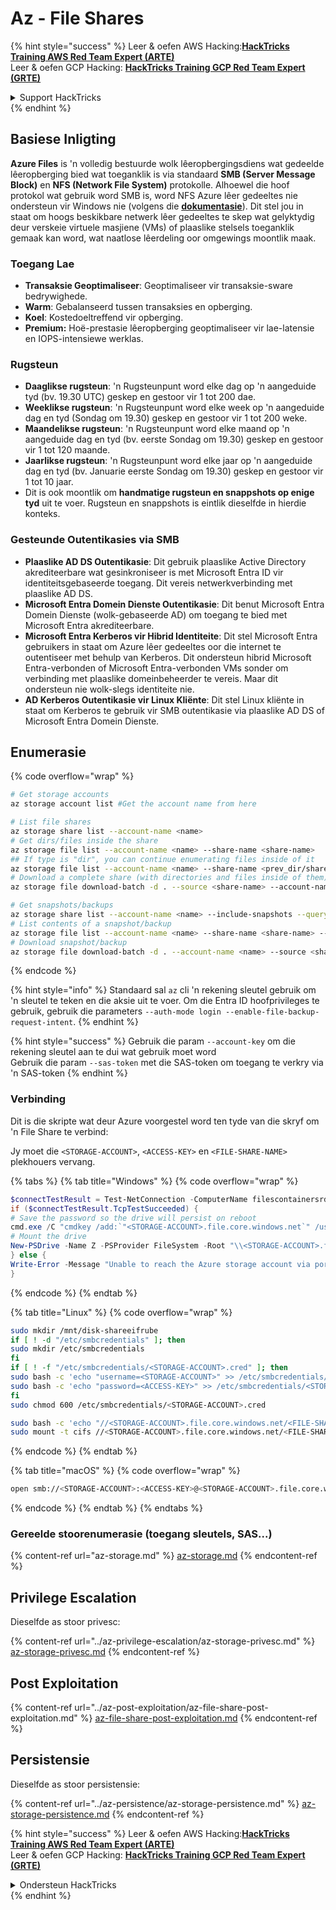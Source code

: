 # Az - File Shares

{% hint style="success" %}
Leer & oefen AWS Hacking:<img src="../../../.gitbook/assets/image (1) (1) (1).png" alt="" data-size="line">[**HackTricks Training AWS Red Team Expert (ARTE)**](https://training.hacktricks.xyz/courses/arte)<img src="../../../.gitbook/assets/image (1) (1) (1).png" alt="" data-size="line">\
Leer & oefen GCP Hacking: <img src="../../../.gitbook/assets/image (2).png" alt="" data-size="line">[**HackTricks Training GCP Red Team Expert (GRTE)**<img src="../../../.gitbook/assets/image (2).png" alt="" data-size="line">](https://training.hacktricks.xyz/courses/grte)

<details>

<summary>Support HackTricks</summary>

* Kyk na die [**subskripsie planne**](https://github.com/sponsors/carlospolop)!
* **Sluit aan by die** 💬 [**Discord groep**](https://discord.gg/hRep4RUj7f) of die [**telegram groep**](https://t.me/peass) of **volg** ons op **Twitter** 🐦 [**@hacktricks\_live**](https://twitter.com/hacktricks_live)**.**
* **Deel hacking truuks deur PRs in te dien na die** [**HackTricks**](https://github.com/carlospolop/hacktricks) en [**HackTricks Cloud**](https://github.com/carlospolop/hacktricks-cloud) github repos.

</details>
{% endhint %}

## Basiese Inligting

**Azure Files** is 'n volledig bestuurde wolk lêeropbergingsdiens wat gedeelde lêeropberging bied wat toeganklik is via standaard **SMB (Server Message Block)** en **NFS (Network File System)** protokolle. Alhoewel die hoof protokol wat gebruik word SMB is, word NFS Azure lêer gedeeltes nie ondersteun vir Windows nie (volgens die [**dokumentasie**](https://learn.microsoft.com/en-us/azure/storage/files/files-nfs-protocol)). Dit stel jou in staat om hoogs beskikbare netwerk lêer gedeeltes te skep wat gelyktydig deur verskeie virtuele masjiene (VMs) of plaaslike stelsels toeganklik gemaak kan word, wat naatlose lêerdeling oor omgewings moontlik maak.

### Toegang Lae

* **Transaksie Geoptimaliseer**: Geoptimaliseer vir transaksie-sware bedrywighede.
* **Warm**: Gebalanseerd tussen transaksies en opberging.
* **Koel**: Kostedoeltreffend vir opberging.
* **Premium:** Hoë-prestasie lêeropberging geoptimaliseer vir lae-latensie en IOPS-intensiewe werklas.

### Rugsteun

* **Daaglikse rugsteun**: 'n Rugsteunpunt word elke dag op 'n aangeduide tyd (bv. 19.30 UTC) geskep en gestoor vir 1 tot 200 dae.
* **Weeklikse rugsteun**: 'n Rugsteunpunt word elke week op 'n aangeduide dag en tyd (Sondag om 19.30) geskep en gestoor vir 1 tot 200 weke.
* **Maandelikse rugsteun**: 'n Rugsteunpunt word elke maand op 'n aangeduide dag en tyd (bv. eerste Sondag om 19.30) geskep en gestoor vir 1 tot 120 maande.
* **Jaarlikse rugsteun**: 'n Rugsteunpunt word elke jaar op 'n aangeduide dag en tyd (bv. Januarie eerste Sondag om 19.30) geskep en gestoor vir 1 tot 10 jaar.
* Dit is ook moontlik om **handmatige rugsteun en snappshots op enige tyd** uit te voer. Rugsteun en snappshots is eintlik dieselfde in hierdie konteks.

### Gesteunde Outentikasies via SMB

* **Plaaslike AD DS Outentikasie**: Dit gebruik plaaslike Active Directory akrediteerbare wat gesinkroniseer is met Microsoft Entra ID vir identiteitsgebaseerde toegang. Dit vereis netwerkverbinding met plaaslike AD DS.
* **Microsoft Entra Domein Dienste Outentikasie**: Dit benut Microsoft Entra Domein Dienste (wolk-gebaseerde AD) om toegang te bied met Microsoft Entra akrediteerbare.
* **Microsoft Entra Kerberos vir Hibrid Identiteite**: Dit stel Microsoft Entra gebruikers in staat om Azure lêer gedeeltes oor die internet te outentiseer met behulp van Kerberos. Dit ondersteun hibrid Microsoft Entra-verbonden of Microsoft Entra-verbonden VMs sonder om verbinding met plaaslike domeinbeheerder te vereis. Maar dit ondersteun nie wolk-slegs identiteite nie.
* **AD Kerberos Outentikasie vir Linux Kliënte**: Dit stel Linux kliënte in staat om Kerberos te gebruik vir SMB outentikasie via plaaslike AD DS of Microsoft Entra Domein Dienste.

## Enumerasie

{% code overflow="wrap" %}
```bash
# Get storage accounts
az storage account list #Get the account name from here

# List file shares
az storage share list --account-name <name>
# Get dirs/files inside the share
az storage file list --account-name <name> --share-name <share-name>
## If type is "dir", you can continue enumerating files inside of it
az storage file list --account-name <name> --share-name <prev_dir/share-name>
# Download a complete share (with directories and files inside of them)
az storage file download-batch -d . --source <share-name> --account-name <name>

# Get snapshots/backups
az storage share list --account-name <name> --include-snapshots --query "[?snapshot != null]"
# List contents of a snapshot/backup
az storage file list --account-name <name> --share-name <share-name> --snapshot <snapshot-version> #e.g. "2024-11-25T11:26:59.0000000Z"
# Download snapshot/backup
az storage file download-batch -d . --account-name <name> --source <share-name> --snapshot <snapshot-version>
```
{% endcode %}

{% hint style="info" %}
Standaard sal `az` cli 'n rekening sleutel gebruik om 'n sleutel te teken en die aksie uit te voer. Om die Entra ID hoofprivileges te gebruik, gebruik die parameters `--auth-mode login --enable-file-backup-request-intent`.
{% endhint %}

{% hint style="success" %}
Gebruik die param `--account-key` om die rekening sleutel aan te dui wat gebruik moet word\
Gebruik die param `--sas-token` met die SAS-token om toegang te verkry via 'n SAS-token
{% endhint %}

### Verbinding

Dit is die skripte wat deur Azure voorgestel word ten tyde van die skryf om 'n File Share te verbind:

Jy moet die `<STORAGE-ACCOUNT>`, `<ACCESS-KEY>` en `<FILE-SHARE-NAME>` plekhouers vervang.

{% tabs %}
{% tab title="Windows" %}
{% code overflow="wrap" %}
```powershell
$connectTestResult = Test-NetConnection -ComputerName filescontainersrdtfgvhb.file.core.windows.net -Port 445
if ($connectTestResult.TcpTestSucceeded) {
# Save the password so the drive will persist on reboot
cmd.exe /C "cmdkey /add:`"<STORAGE-ACCOUNT>.file.core.windows.net`" /user:`"localhost\<STORAGE-ACCOUNT>`" /pass:`"<ACCESS-KEY>`""
# Mount the drive
New-PSDrive -Name Z -PSProvider FileSystem -Root "\\<STORAGE-ACCOUNT>.file.core.windows.net\<FILE-SHARE-NAME>" -Persist
} else {
Write-Error -Message "Unable to reach the Azure storage account via port 445. Check to make sure your organization or ISP is not blocking port 445, or use Azure P2S VPN, Azure S2S VPN, or Express Route to tunnel SMB traffic over a different port."
}
```
{% endcode %}
{% endtab %}

{% tab title="Linux" %}
{% code overflow="wrap" %}
```bash
sudo mkdir /mnt/disk-shareeifrube
if [ ! -d "/etc/smbcredentials" ]; then
sudo mkdir /etc/smbcredentials
fi
if [ ! -f "/etc/smbcredentials/<STORAGE-ACCOUNT>.cred" ]; then
sudo bash -c 'echo "username=<STORAGE-ACCOUNT>" >> /etc/smbcredentials/<STORAGE-ACCOUNT>.cred'
sudo bash -c 'echo "password=<ACCESS-KEY>" >> /etc/smbcredentials/<STORAGE-ACCOUNT>.cred'
fi
sudo chmod 600 /etc/smbcredentials/<STORAGE-ACCOUNT>.cred

sudo bash -c 'echo "//<STORAGE-ACCOUNT>.file.core.windows.net/<FILE-SHARE-NAME> /mnt/<FILE-SHARE-NAME> cifs nofail,credentials=/etc/smbcredentials/<STORAGE-ACCOUNT>.cred,dir_mode=0777,file_mode=0777,serverino,nosharesock,actimeo=30" >> /etc/fstab'
sudo mount -t cifs //<STORAGE-ACCOUNT>.file.core.windows.net/<FILE-SHARE-NAME> /mnt/<FILE-SHARE-NAME> -o credentials=/etc/smbcredentials/<STORAGE-ACCOUNT>.cred,dir_mode=0777,file_mode=0777,serverino,nosharesock,actimeo=30
```
{% endcode %}
{% endtab %}

{% tab title="macOS" %}
{% code overflow="wrap" %}
```bash
open smb://<STORAGE-ACCOUNT>:<ACCESS-KEY>@<STORAGE-ACCOUNT>.file.core.windows.net/<FILE-SHARE-NAME>
```
{% endcode %}
{% endtab %}
{% endtabs %}

### Gereelde stoorenumerasie (toegang sleutels, SAS...)

{% content-ref url="az-storage.md" %}
[az-storage.md](az-storage.md)
{% endcontent-ref %}

## Privilege Escalation

Dieselfde as stoor privesc:

{% content-ref url="../az-privilege-escalation/az-storage-privesc.md" %}
[az-storage-privesc.md](../az-privilege-escalation/az-storage-privesc.md)
{% endcontent-ref %}

## Post Exploitation

{% content-ref url="../az-post-exploitation/az-file-share-post-exploitation.md" %}
[az-file-share-post-exploitation.md](../az-post-exploitation/az-file-share-post-exploitation.md)
{% endcontent-ref %}

## Persistensie

Dieselfde as stoor persistensie:

{% content-ref url="../az-persistence/az-storage-persistence.md" %}
[az-storage-persistence.md](../az-persistence/az-storage-persistence.md)
{% endcontent-ref %}

{% hint style="success" %}
Leer & oefen AWS Hacking:<img src="../../../.gitbook/assets/image (1) (1) (1).png" alt="" data-size="line">[**HackTricks Training AWS Red Team Expert (ARTE)**](https://training.hacktricks.xyz/courses/arte)<img src="../../../.gitbook/assets/image (1) (1) (1).png" alt="" data-size="line">\
Leer & oefen GCP Hacking: <img src="../../../.gitbook/assets/image (2).png" alt="" data-size="line">[**HackTricks Training GCP Red Team Expert (GRTE)**<img src="../../../.gitbook/assets/image (2).png" alt="" data-size="line">](https://training.hacktricks.xyz/courses/grte)

<details>

<summary>Ondersteun HackTricks</summary>

* Kyk na die [**subskripsie planne**](https://github.com/sponsors/carlospolop)!
* **Sluit aan by die** 💬 [**Discord groep**](https://discord.gg/hRep4RUj7f) of die [**telegram groep**](https://t.me/peass) of **volg** ons op **Twitter** 🐦 [**@hacktricks\_live**](https://twitter.com/hacktricks_live)**.**
* **Deel hacking truuks deur PRs in te dien na die** [**HackTricks**](https://github.com/carlospolop/hacktricks) en [**HackTricks Cloud**](https://github.com/carlospolop/hacktricks-cloud) github repos.

</details>
{% endhint %}
